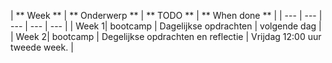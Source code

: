 | ** Week ** | ** Onderwerp ** | ** TODO ** | ** When done ** | 
| --- | --- | --- | --- | --- | 
| Week 1| bootcamp | Dagelijkse opdrachten | volgende dag |  
| Week 2| bootcamp | Degelijkse opdrachten en reflectie | Vrijdag 12:00 uur tweede week. |  
